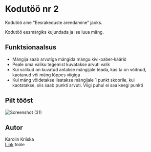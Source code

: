 
# Kodutöö nr 2

Kodutöö aine "Eesrakeduste arendamine" jaoks.

Kodutöö eesmärgiks kujundada ja ise luua mäng.

## Funktsionaalsus

* Mängija saab arvutiga mängida mängu kivi-paber-käärid
* Peale oma valiku tegemist kuvatakse arvuti valik
* Kui valikud on kuvatud antakse mängijale teada, kas ta on võitnud, kaotanud või mäng lõppes viigiga
* Kui mäng võidetakse lisatakse mängijale 1 punkt skoorile, kui kaotatakse, siis saab punkti arvuti. Viigi puhul ei saa keegi punkti


## Pilt tööst

![Screenshot (31)](https://user-images.githubusercontent.com/22071408/165399465-b22a7589-9eee-43ed-b04a-ade5f41b9fde.png)


## Autor
Karolin Kriiska  
[Link](http://localhost:5555/~karokrii/EesRak2022/kivi_paber_kaarid_Kriiska/RPS.html) tööle
